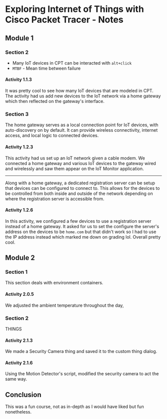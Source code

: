 # Exploring Internet of Things with Cisco Packet Tracer - Notes

## Module 1

### Section 2

- Many IoT devices in CPT can be interacted with `alt+click`
- `MTBF` - Mean time between failure

#### Activity 1.1.3

It was pretty cool to see how many IoT devices that are modeled in CPT. The activity
had us add new devices to the IoT network via a home gateway which then reflected
on the gateway's interface.

### Section 3

The home gateway serves as a local connection point for IoT devices, with auto-discovery
on by default. It can provide wireless connectivity, internet access, and local logic to
connected devices.

#### Activity 1.2.3

This activity had us set up an IoT network given a cable modem. We connected a home
gateway and various IoT devices to the gateway wired and wirelessly and saw them
appear on the IoT Monitor application.

---

Along with a home gateway, a dedicated registration server can be setup that devices
can be configured to connect to. This allows for the devices to be controlled from
both inside and outside of the network depending on where the registration server is
accessible from.

#### Activity 1.2.6

In this activity, we configured a few devices to use a registration server instead of
a home gateway. It asked for us to set the configure the server's address on the devices
to be `home.com` but that didn't work so I had to use the IP address instead which marked
me down on grading lol. Overall pretty cool.

## Module 2

### Section 1

This section deals with environment containers.

#### Activity 2.0.5

We adjusted the ambient temperature throughout the day,

### Section 2

THINGS

#### Activity 2.1.3

We made a Security Camera thing and saved it to the custom thing dialog.

#### Activity 2.1.6

Using the Motion Detector's script, modified the security camera to act the same way.

## Conclusion

This was a fun course, not as in-depth as I would have liked but fun nonetheless.